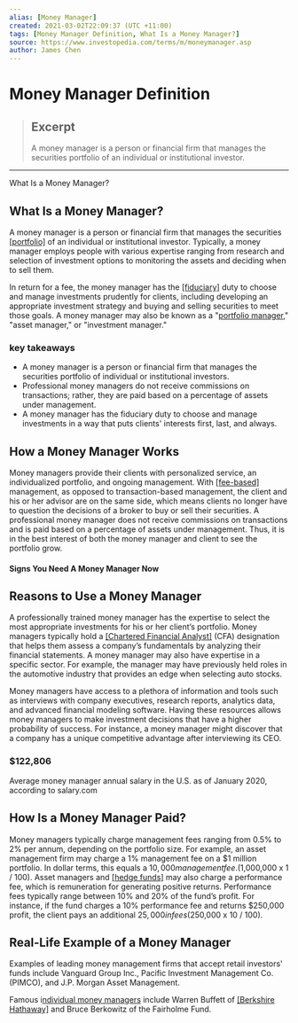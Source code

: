 ```yaml
---
alias: [Money Manager]
created: 2021-03-02T22:09:37 (UTC +11:00)
tags: [Money Manager Definition, What Is a Money Manager?]
source: https://www.investopedia.com/terms/m/moneymanager.asp
author: James Chen
---
```


# Money Manager Definition

> ## Excerpt
> A money manager is a person or financial firm that manages the securities portfolio of an individual or institutional investor.

---

What Is a Money Manager?
## What Is a Money Manager?

A money manager is a person or financial firm that manages the securities [[portfolio]](https://www.investopedia.com/terms/p/portfolio.asp) of an individual or institutional investor. Typically, a money manager employs people with various expertise ranging from research and selection of investment options to monitoring the assets and deciding when to sell them.

In return for a fee, the money manager has the [[fiduciary]](https://www.investopedia.com/terms/f/fiduciary.asp) duty to choose and manage investments prudently for clients, including developing an appropriate investment strategy and buying and selling securities to meet those goals. A money manager may also be known as a "[portfolio manager,](https://www.investopedia.com/articles/financialcareers/07/portfolio_manager.asp)" "asset manager," or "investment manager."

### key takeaways

-   A money manager is a person or financial firm that manages the securities portfolio of individual or institutional investors.
-   Professional money managers do not receive commissions on transactions; rather, they are paid based on a percentage of assets under management.
-   A money manager has the fiduciary duty to choose and manage investments in a way that puts clients' interests first, last, and always.

## How a Money Manager Works

Money managers provide their clients with personalized service, an individualized portfolio, and ongoing management. With [[fee-based]](https://www.investopedia.com/terms/f/feebasedinvestment.asp) management, as opposed to transaction-based management, the client and his or her advisor are on the same side, which means clients no longer have to question the decisions of a broker to buy or sell their securities. A professional money manager does not receive commissions on transactions and is paid based on a percentage of assets under management. Thus, it is in the best interest of both the money manager and client to see the portfolio grow.

#### Signs You Need A Money Manager Now

## Reasons to Use a Money Manager

A professionally trained money manager has the expertise to select the most appropriate investments for his or her client’s portfolio. Money managers typically hold a [[Chartered Financial Analyst]](https://www.investopedia.com/terms/c/cfa.asp) (CFA) designation that helps them assess a company’s fundamentals by analyzing their financial statements. A money manager may also have expertise in a specific sector. For example, the manager may have previously held roles in the automotive industry that provides an edge when selecting auto stocks.

Money managers have access to a plethora of information and tools such as interviews with company executives, research reports, analytics data, and advanced financial modeling software. Having these resources allows money managers to make investment decisions that have a higher probability of success. For instance, a money manager might discover that a company has a unique competitive advantage after interviewing its CEO.

### $122,806

Average money manager annual salary in the U.S. as of January 2020, according to salary.com

## How Is a Money Manager Paid?

Money managers typically charge management fees ranging from 0.5% to 2% per annum, depending on the portfolio size. For example, an asset management firm may charge a 1% management fee on a $1 million portfolio. In dollar terms, this equals a $10,000 management fee. ($1,000,000 x 1 / 100). Asset managers and [[hedge funds]](https://www.investopedia.com/articles/investing/102113/what-are-hedge-funds.asp) may also charge a performance fee, which is remuneration for generating positive returns. Performance fees typically range between 10% and 20% of the fund’s profit. For instance, if the fund charges a 10% performance fee and returns $250,000 profit, the client pays an additional $25,000 in fees ($250,000 x 10 / 100).

## Real-Life Example of a Money Manager

Examples of leading money management firms that accept retail investors' funds include Vanguard Group Inc., Pacific Investment Management Co. (PIMCO), and J.P. Morgan Asset Management.

Famous i[ndividual money managers](https://www.investopedia.com/financial-edge/0210/top-10-holdings-of-5-top-money-managers.aspx) include Warren Buffett of [[Berkshire Hathaway]](https://www.investopedia.com/terms/b/berkshire-hathaway.asp) and Bruce Berkowitz of the Fairholme Fund.
